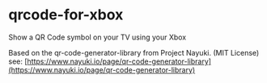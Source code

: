 # qrcode-for-xbox
Show a QR Code symbol on your TV using your Xbox

Based on the qr-code-generator-library from Project Nayuki. (MIT License)
see: [https://www.nayuki.io/page/qr-code-generator-library](https://www.nayuki.io/page/qr-code-generator-library)
